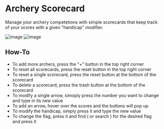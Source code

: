 # Archery Scorecard
Manage your archery competetions with simple scorecards that keep track of your scores with a given "handicap" modifier.

![image](https://github.com/JanuZz/bueskydning-scorecard/assets/72662150/a04f8bb4-0381-4fbb-8933-bd932ab80fda)
![image](https://github.com/JanuZz/bueskydning-scorecard/assets/72662150/2b1c4ccd-e16a-45b5-bf39-18602f7c9699)


## How-To
- To add more archers, press the "+" button in the top right corner
- To reset all scorecards, press the reset button in the top right corner
- To reset a single scorecard, press the reset button at the bottom of the scorecard
- To delete a scorecard, press the trash button at the bottom of the scorecard
- To modify a single arrow, simoply press the number you want to change and type in its new value
- To add an arrow, hover over the scores and the buttons will pop up
- To modify the handicap, simply press it and type the new value
- To change the flag, press it and find ( or search ) for the desired flag and press it
